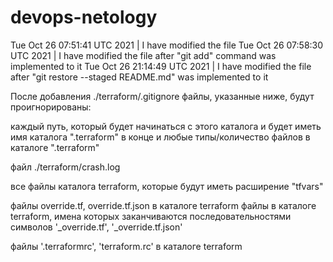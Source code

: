 # devops-netology
Tue Oct 26 07:51:41 UTC 2021 | I have modified the file
Tue Oct 26 07:58:30 UTC 2021 | I have modified the file after "git add" command was implemented to it
Tue Oct 26 21:14:49 UTC 2021 | I have modified the file after "git restore --staged README.md" was implemented to it

После добавления ./terraform/.gitignore файлы, указанные ниже, будут проигнорированы:

каждый путь, который будет начинаться с этого каталога и будет иметь
имя каталога ".terraform" в конце и любые типы/количество файлов в каталоге ".terraform"

файл ./terraform/crash.log

все файлы каталога terraform, которые будут иметь расширение "tfvars"

файлы override.tf, override.tf.json в каталоге terraform
файлы в каталоге terraform, имена которых заканчиваются последовательностями символов
'_override.tf', '_override.tf.json'

файлы '.terraformrc', 'terraform.rc' в каталоге terraform
